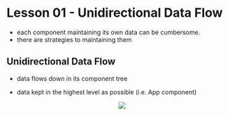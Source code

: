 # Lesson 01 - Unidirectional Data Flow

- each component maintaining its own data can be cumbersome.
- there are strategies to maintaining them

## Unidirectional Data Flow
- data flows down in its component tree
- data kept in the highest level as possible (i.e. App component)

    <div style="text-align: center;">
        <img src="https://user-images.githubusercontent.com/6856382/71456652-50387b80-274f-11ea-98e3-46883236c0b3.png">
    </div>